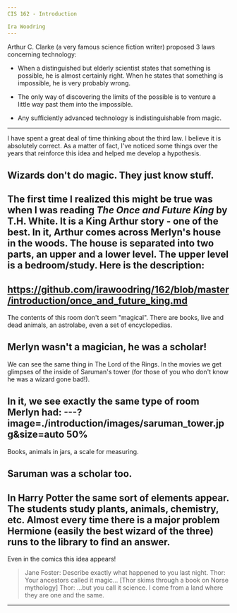 ```yaml
---
CIS 162 - Introduction

Ira Woodring
---
```

Arthur C. Clarke (a very famous science fiction writer) proposed 3 laws concerning technology:

- When a distinguished but elderly scientist states that something is possible, he is almost certainly right. When he states that something is impossible, he is very probably wrong.

- The only way of discovering the limits of the possible is to venture a little way past them into the impossible.

- Any sufficiently advanced technology is indistinguishable from magic.
---
I have spent a great deal of time thinking about the third law.  I believe it is absolutely correct.  As a matter of fact, I've noticed some things over the years that reinforce this idea and helped me develop a hypothesis.

Wizards don't do magic.  They just know stuff.
---
The first time I realized this might be true was when I was reading *The Once and Future King* by T.H. White.  It is a King Arthur story - one of the best.  In it, Arthur comes across Merlyn's house in the woods.  The house is separated into two parts, an upper and a lower level.  The upper level is a bedroom/study.  Here is the description:
---
https://github.com/irawoodring/162/blob/master/introduction/once_and_future_king.md
---
The contents of this room don't seem "magical".  There are books, live and dead animals, an astrolabe, even a set of encyclopedias.

Merlyn wasn't a magician, he was a scholar!
---
We can see the same thing in The Lord of the Rings.  In the movies we get glimpses of the inside of Saruman's tower (for those of you who don't know he was a wizard gone bad!).

In it, we see exactly the same type of room Merlyn had:
---?image=./introduction/images/saruman_tower.jpg&size=auto 50%
---
Books, animals in jars, a scale for measuring.

Saruman was a scholar too.
---
In Harry Potter the same sort of elements appear.  The students study plants, animals, chemistry, etc.  Almost every time there is a major problem Hermione (easily the best wizard of the three) runs to the library to find an answer.
---
Even in the comics this idea appears!

>Jane Foster: Describe exactly what happened to you last night.
Thor: Your ancestors called it magic...
[Thor skims through a book on Norse mythology]
Thor: ...but you call it science. I come from a land where they are one and the same.
---
